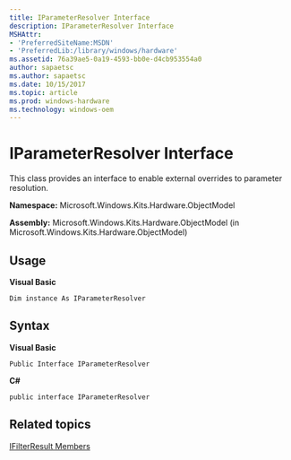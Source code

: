 ```yaml
---
title: IParameterResolver Interface
description: IParameterResolver Interface
MSHAttr:
- 'PreferredSiteName:MSDN'
- 'PreferredLib:/library/windows/hardware'
ms.assetid: 76a39ae5-0a19-4593-bb0e-d4cb953554a0
author: sapaetsc
ms.author: sapaetsc
ms.date: 10/15/2017
ms.topic: article
ms.prod: windows-hardware
ms.technology: windows-oem
---
```


# IParameterResolver Interface


This class provides an interface to enable external overrides to parameter resolution.

**Namespace:** Microsoft.Windows.Kits.Hardware.ObjectModel

**Assembly:** Microsoft.Windows.Kits.Hardware.ObjectModel (in Microsoft.Windows.Kits.Hardware.ObjectModel)

## <span id="Usage"></span><span id="usage"></span><span id="USAGE"></span>Usage


**Visual Basic**

`Dim instance As IParameterResolver`

## <span id="Syntax"></span><span id="syntax"></span><span id="SYNTAX"></span>Syntax


**Visual Basic**

`Public Interface IParameterResolver`

**C#**

`public interface IParameterResolver`

## <span id="related_topics"></span>Related topics


[IFilterResult Members](ifilterresult-members.md)

 

 








